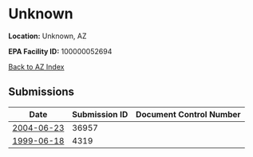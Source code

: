 # Unknown

**Location:** Unknown, AZ

**EPA Facility ID:** 100000052694

[Back to AZ Index](../../index.md)

## Submissions

| Date | Submission ID | Document Control Number |
|------|--------------|-------------------------|
| [2004-06-23](submissions/36957.md) | 36957 |  |
| [1999-06-18](submissions/4319.md) | 4319 |  |
